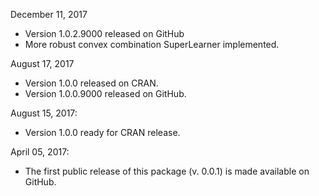 December 11, 2017
* Version 1.0.2.9000 released on GitHub
* More robust convex combination SuperLearner implemented.

August 17, 2017
* Version 1.0.0 released on CRAN.
* Version 1.0.0.9000 released on GitHub.

August 15, 2017:
* Version 1.0.0 ready for CRAN release. 

April 05, 2017:
* The first public release of this package (v. 0.0.1) is made available on GitHub.